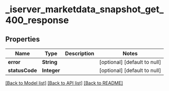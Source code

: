 # _iserver_marketdata_snapshot_get_400_response
## Properties

| Name | Type | Description | Notes |
|------------ | ------------- | ------------- | -------------|
| **error** | **String** |  | [optional] [default to null] |
| **statusCode** | **Integer** |  | [optional] [default to null] |

[[Back to Model list]](../README.md#documentation-for-models) [[Back to API list]](../README.md#documentation-for-api-endpoints) [[Back to README]](../README.md)

